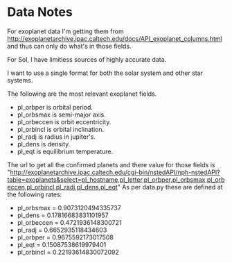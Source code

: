 # Data Notes

For exoplanet data I'm getting them from
http://exoplanetarchive.ipac.caltech.edu/docs/API_exoplanet_columns.html
and thus can only do what's in those fields.

For Sol, I have limitless sources of highly accurate data.

I want to use a single format for both the solar system and other
star systems.

The following are the most relevant exoplanet fields.
* pl_orbper is orbital period.
* pl_orbsmax is semi-major axis.
* pl_orbeccen is orbit eccentricity.
* pl_orbincl is orbital inclination.
* pl_radj is radius in jupiter's.
* pl_dens is density.
* pl_eqt is equilibrium temperature.

The url to get all the confirmed planets and there value for those fields is
  "http://exoplanetarchive.ipac.caltech.edu/cgi-bin/nstedAPI/nph-nstedAPI?table=exoplanets&select=pl_hostname,pl_letter,pl_orbper,pl_orbsmax,pl_orbeccen,pl_orbincl,pl_radj,pl_dens,pl_eqt"
As per data.py these are defined at the following rates:
* pl_orbsmax = 0.9073120494335737
* pl_dens = 0.17816683831101957
* pl_orbeccen = 0.4721936148300721
* pl_radj = 0.6652935118434603
* pl_orbper = 0.9675592173017508
* pl_eqt =  0.15087538619979401
* pl_orbincl = 0.22193614830072092

